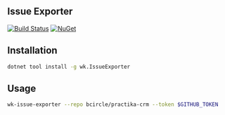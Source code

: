 ## Issue Exporter

[![Build Status](https://dev.azure.com/wk-j/issue-exporter/_apis/build/status/wk-j.issue-exporter?branchName=master)](https://dev.azure.com/wk-j/issue-exporter/_build/latest?definitionId=30&branchName=master)
[![NuGet](https://img.shields.io/nuget/v/wk.IssueExporter.svg)](https://www.nuget.org/packages/wk.IssueExporter)

## Installation

```bash
dotnet tool install -g wk.IssueExporter
```

## Usage

```bash
wk-issue-exporter --repo bcircle/practika-crm --token $GITHUB_TOKEN
```